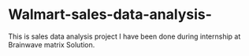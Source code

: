 # Walmart-sales-data-analysis-
This is  sales data analysis project I have been done during internship at Brainwave matrix Solution.
